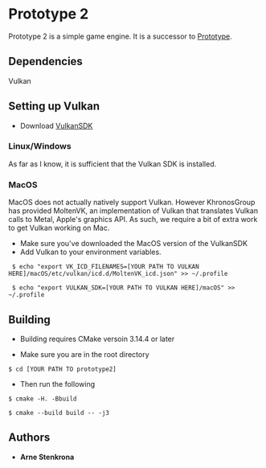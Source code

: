 # Prototype 2
Prototype 2 is a simple game engine. It is a successor to [Prototype](https://github.com/ArneStenkrona/Prototype).

## Dependencies
Vulkan

## Setting up Vulkan
* Download [VulkanSDK](https://vulkan.lunarg.com/sdk/home)

### Linux/Windows
As far as I know, it is sufficient that the Vulkan SDK is installed.

### MacOS
MacOS does not actually natively support Vulkan. However KhronosGroup has provided MoltenVK, an implementation of Vulkan that translates Vulkan calls to Metal, Apple's graphics API. As such, we require a bit of extra work to get Vulkan working on Mac.

* Make sure you've downloaded the MacOS version of the VulkanSDK
* Add Vulkan to your environment variables.
```
 $ echo "export VK_ICD_FILENAMES=[YOUR PATH TO VULKAN HERE]/macOS/etc/vulkan/icd.d/MoltenVK_icd.json" >> ~/.profile
```
```
 $ echo "export VULKAN_SDK=[YOUR PATH TO VULKAN HERE]/macOS" >> ~/.profile
```

## Building

* Building requires CMake versoin 3.14.4 or later

* Make sure you are in the root directory
```
$ cd [YOUR PATH TO prototype2]
```

* Then run the following
```
$ cmake -H. -Bbuild
```
```
$ cmake --build build -- -j3
```
## Authors

* **Arne Stenkrona**
